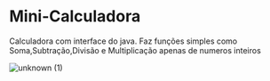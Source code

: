 # Mini-Calculadora
Calculadora com interface do java. Faz funções simples como Soma,Subtração,Divisão e Multiplicação apenas de numeros inteiros


![unknown (1)](https://user-images.githubusercontent.com/111459606/188938125-41119d77-d0c4-4938-8ec7-c16e366f97d9.png)
